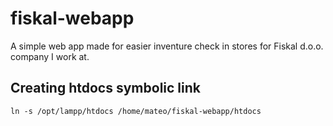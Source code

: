 # fiskal-webapp
A simple web app made for easier inventure check in stores for Fiskal d.o.o. company I work at.

## Creating htdocs symbolic link
    ln -s /opt/lampp/htdocs /home/mateo/fiskal-webapp/htdocs